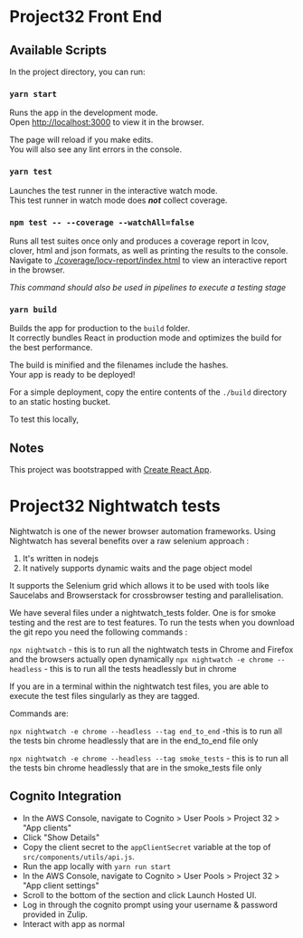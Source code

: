 # Project32 Front End

## Available Scripts

In the project directory, you can run:

### `yarn start`

Runs the app in the development mode.\
Open [http://localhost:3000](http://localhost:3000) to view it in the browser.

The page will reload if you make edits.\
You will also see any lint errors in the console.

### `yarn test`

Launches the test runner in the interactive watch mode.\
This test runner in watch mode does **_not_** collect coverage.

### `npm test -- --coverage --watchAll=false`

Runs all test suites once only and produces a coverage report in lcov, clover, html and json formats, as well as printing the results to the console.
Navigate to [./coverage/locv-report/index.html](./coverage/locv-report/index.html) to view an interactive report in the browser.

_This command should also be used in pipelines to execute a testing stage_

### `yarn build`

Builds the app for production to the `build` folder.\
It correctly bundles React in production mode and optimizes the build for the best performance.

The build is minified and the filenames include the hashes.\
Your app is ready to be deployed!

For a simple deployment, copy the entire contents of the `./build` directory to an static hosting bucket.

To test this locally,

## Notes

This project was bootstrapped with [Create React App](https://github.com/facebook/create-react-app).


# Project32 Nightwatch tests

Nightwatch is one of the newer browser automation frameworks.
Using Nightwatch has several benefits over a raw selenium approach :

1. It's written in nodejs
2. It natively supports dynamic waits and the page object model

It supports the Selenium grid which allows it to be used with tools like Saucelabs and Browserstack for crossbrowser testing and parallelisation.

We have several  files under a nightwatch_tests folder. One is for smoke testing and the rest are to test features.
To run the tests when you download the git repo you need the following commands : 

`npx nightwatch`                                           - this is to run all the nightwatch tests in Chrome and Firefox and the browsers actually open dynamically
`npx nightwatch -e chrome --headless`                      - this is to run all the tests headlessly but in chrome

If you are in a terminal within the nightwatch test files, you are able to execute the test files singularly as they are tagged.

Commands are:

`npx nightwatch -e chrome --headless --tag end_to_end`     -this is to run all the tests bin chrome headlessly that are in the end_to_end file only

`npx nightwatch -e chrome --headless --tag smoke_tests`   - this is to run all the tests bin chrome headlessly that are in the smoke_tests file only


## Cognito Integration

- In the AWS Console, navigate to Cognito > User Pools > Project 32 > "App clients"
- Click "Show Details"
- Copy the client secret to the `appClientSecret` variable at the top of
  `src/components/utils/api.js`.
- Run the app locally with `yarn run start`
- In the AWS Console, navigate to Cognito > User Pools > Project 32 > "App client settings"
- Scroll to the bottom of the section and click Launch Hosted UI.
- Log in through the cognito prompt using your username & password provided in Zulip.
- Interact with app as normal
